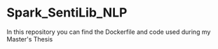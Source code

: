 # Spark_SentiLib_NLP
In this repository you can find the Dockerfile and code used during my Master's Thesis
